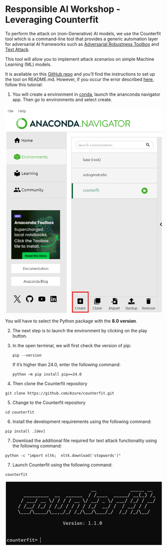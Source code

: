 # Responsible AI Workshop - Leveraging Counterfit 

To perform the attack on (non-Generative) AI models, we use the Counterfit tool which is a command-line tool that provides a generic automation layer for adversarial AI frameworks such as [Adversarial Robustness Toolbox](https://github.com/Trusted-AI/adversarial-robustness-toolbox) and [Text Attack](https://github.com/QData/TextAttack).  

This tool will allow you to implement attack scenarios on simple Machine Learning (ML) models.  

It is available on this [GitHub repo](https://github.com/Azure/counterfit) and you’ll find the instructions to set up the tool on README.md. However, if you occur the error described [here](https://learn.microsoft.com/en-us/troubleshoot/azure/azure-container-instances/configuration-setup/docker-hub-rate-limit-registryerrorresponse), follow this tutorial: 

1. You will create a environment in [conda](https://anaconda.org/anaconda/conda), launch the ananconda navigator app. Then go to environments and select create. 

<div style="text-align: center;">
        <img src="Images/5.1.png" alt="Conda" >
    </div>

You will have to select the Python package with the **8.0 version**. 

2. The next step is to launch the environment by clicking on the play button. 

3. In the open terminal, we will first check the version of pip: 
    ```
    pip --version   
    ```

    If it’s higher than 24.0, enter the following command: 
    ```
    python –m pip install pip==24.0   
    ```

4. Then clone the Counterfit repository  
```
git clone https://github.com/Azure/counterfit.git 
```
5. Change to the Counterfit repository 
```
cd counterfit 
```
6. Install the development requirements using the following command: 
```
pip install .[dev] 
```
7. Download the additional file required for text attack functionality using the following command: 
```
python -c "import nltk;  nltk.download('stopwords')" 
```
7. Launch Counterfit using the following command: 
```
counterfit 
```
 <div style="text-align: center;">
        <img src="Images/5.2.png" alt="counterfit" >
    </div>